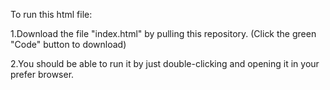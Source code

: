 To run this html file:

1.Download the file "index.html" by pulling this repository. (Click the green "Code" button to download)

2.You should be able to run it by just double-clicking and opening it in your prefer browser.

